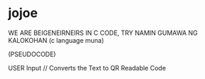 # jojoe
WE ARE BEIGENEIRNEIRS IN C CODE, TRY NAMIN GUMAWA NG KALOKOHAN (c language muna)

(PSEUDOCODE)

USER Input // Converts the Text to QR Readable Code



